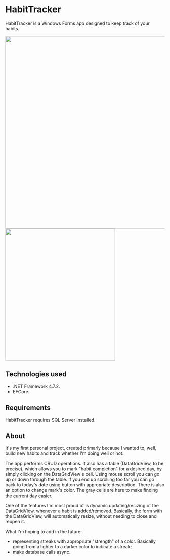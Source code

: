 # HabitTracker
HabitTracker is a Windows Forms app designed to keep track of your habits.

<img src="https://user-images.githubusercontent.com/31261595/159293978-feafed7c-a761-4b3b-9dc3-a5220e976243.png" width="602" height="608"/>                         <img src="https://user-images.githubusercontent.com/31261595/159293317-523a9168-8d54-44c2-991f-e6ee8bfaf7af.png" width="347" height="416"/> 

## Technologies used
- .NET Framework 4.7.2. 
- EFCore.

## Requirements
HabitTracker requires SQL Server installed.

## About
It's my first personal project, created primarly because I wanted to, well, build new habits and track whether I'm doing well or not.

The app performs CRUD operations. It also has a table (DataGridView, to be precise), which allows you to mark "habit completion" for a
desired day, by simply clicking on the DataGridView's cell. Using mouse scroll you can go up or down through the table. If you end up scrolling too far you can go back to today's date using button with appropriate description. There is also an option to change mark's color. The gray cells are here to make finding the current day easier.

One of the features I'm most proud of is dynamic updating/resizing of the DataGridView, whenever a habit is added/removed. Basically, the form with the DataGridView, will automatically resize, without needing to close and reopen it.

What I'm hoping to add in the future:
- representing streaks with appropriate "strength" of a color. Basically going from a lighter to a darker color to indicate a streak;
- make database calls async.


